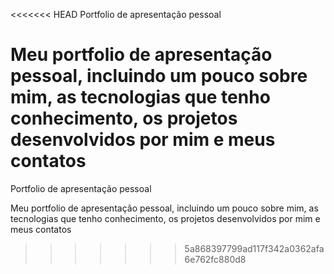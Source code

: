 <<<<<<< HEAD
Portfolio de apresentação pessoal

Meu portfolio de apresentação pessoal, incluindo um pouco sobre mim, as tecnologias que tenho conhecimento, os projetos desenvolvidos por mim e meus contatos
=======
Portfolio de apresentação pessoal

Meu portfolio de apresentação pessoal, incluindo um pouco sobre mim, as tecnologias que tenho conhecimento, os projetos desenvolvidos por mim e meus contatos
>>>>>>> 5a868397799ad117f342a0362afa6e762fc880d8
